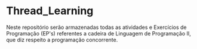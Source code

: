 # Thread_Learning
Neste repositório serão armazenadas todas as atividades e Exercícios de Programação (EP's) referentes a cadeira de Linguagem de Programação II, que diz respeito a programação concorrente.

